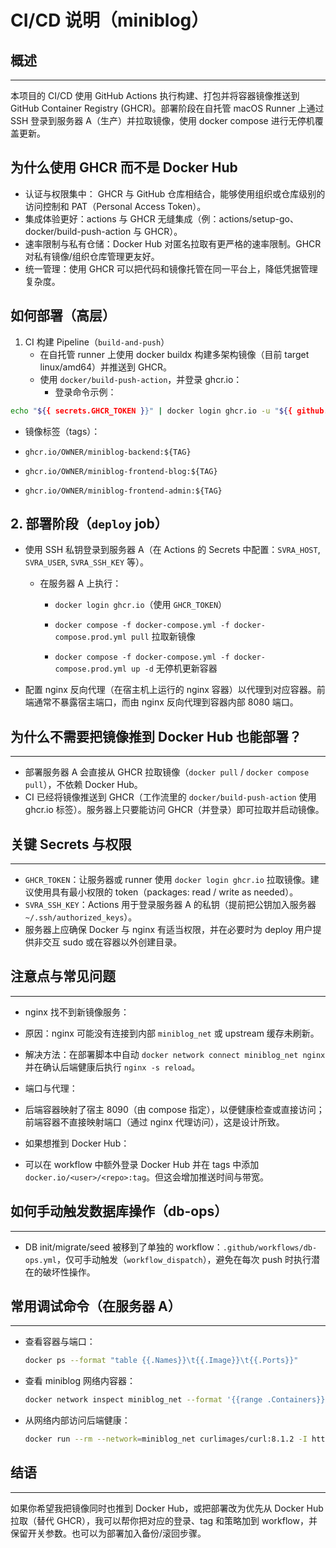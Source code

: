 # CI/CD 说明（miniblog）

## 概述

----
本项目的 CI/CD 使用 GitHub Actions 执行构建、打包并将容器镜像推送到 GitHub Container Registry (GHCR)。部署阶段在自托管 macOS Runner 上通过 SSH 登录到服务器 A（生产）并拉取镜像，使用 docker compose 进行无停机覆盖更新。

## 为什么使用 GHCR 而不是 Docker Hub

- 认证与权限集中： GHCR 与 GitHub 仓库相结合，能够使用组织或仓库级别的访问控制和 PAT（Personal Access Token）。
- 集成体验更好：actions 与 GHCR 无缝集成（例：actions/setup-go、docker/build-push-action 与 GHCR）。
- 速率限制与私有仓储：Docker Hub 对匿名拉取有更严格的速率限制。GHCR 对私有镜像/组织仓库管理更友好。
- 统一管理：使用 GHCR 可以把代码和镜像托管在同一平台上，降低凭据管理复杂度。

## 如何部署（高层）

1. CI 构建 Pipeline（`build-and-push`）
   - 在自托管 runner 上使用 docker buildx 构建多架构镜像（目前 target linux/amd64）并推送到 GHCR。
   - 使用 `docker/build-push-action`，并登录 ghcr.io：
     - 登录命令示例：

  ```bash
  echo "${{ secrets.GHCR_TOKEN }}" | docker login ghcr.io -u "${{ github.repository_owner }}" --password-stdin
  ```

- 镜像标签（tags）：

- `ghcr.io/OWNER/miniblog-backend:${TAG}`

- `ghcr.io/OWNER/miniblog-frontend-blog:${TAG}`

- `ghcr.io/OWNER/miniblog-frontend-admin:${TAG}`

## 2. 部署阶段（`deploy` job）

- 使用 SSH 私钥登录到服务器 A（在 Actions 的 Secrets 中配置：`SVRA_HOST`, `SVRA_USER`, `SVRA_SSH_KEY` 等）。

  - 在服务器 A 上执行：

    - `docker login ghcr.io`（使用 `GHCR_TOKEN`）

    - `docker compose -f docker-compose.yml -f docker-compose.prod.yml pull` 拉取新镜像

    - `docker compose -f docker-compose.yml -f docker-compose.prod.yml up -d` 无停机更新容器

- 配置 nginx 反向代理（在宿主机上运行的 nginx 容器）以代理到对应容器。前端通常不暴露宿主端口，而由 nginx 反向代理到容器内部 8080 端口。

## 为什么不需要把镜像推到 Docker Hub 也能部署？

-----------------------------------

- 部署服务器 A 会直接从 GHCR 拉取镜像（`docker pull` / `docker compose pull`），不依赖 Docker Hub。
- CI 已经将镜像推送到 GHCR（工作流里的 `docker/build-push-action` 使用 ghcr.io 标签）。服务器上只要能访问 GHCR（并登录）即可拉取并启动镜像。

## 关键 Secrets 与权限

------------------

- `GHCR_TOKEN`：让服务器或 runner 使用 `docker login ghcr.io` 拉取镜像。建议使用具有最小权限的 token（packages: read / write as needed）。
- `SVRA_SSH_KEY`：Actions 用于登录服务器 A 的私钥（提前把公钥加入服务器 `~/.ssh/authorized_keys`）。
- 服务器上应确保 Docker 与 nginx 有适当权限，并在必要时为 deploy 用户提供非交互 sudo 或在容器以外创建目录。

## 注意点与常见问题

-----------------

- nginx 找不到新镜像服务：

- 原因：nginx 可能没有连接到内部 `miniblog_net` 或 upstream 缓存未刷新。

- 解决方法：在部署脚本中自动 `docker network connect miniblog_net nginx` 并在确认后端健康后执行 `nginx -s reload`。
- 端口与代理：
- 后端容器映射了宿主 8090（由 compose 指定），以便健康检查或直接访问；前端容器不直接映射端口（通过 nginx 代理访问），这是设计所致。
- 如果想推到 Docker Hub：
- 可以在 workflow 中额外登录 Docker Hub 并在 tags 中添加 `docker.io/<user>/<repo>:tag`。但这会增加推送时间与带宽。

## 如何手动触发数据库操作（db-ops）

---------------------------------

- DB init/migrate/seed 被移到了单独的 workflow：`.github/workflows/db-ops.yml`，仅可手动触发（`workflow_dispatch`），避免在每次 push 时执行潜在的破坏性操作。

## 常用调试命令（在服务器 A）

-------------------------

- 查看容器与端口：

  ```bash
  docker ps --format "table {{.Names}}\t{{.Image}}\t{{.Ports}}"
  ```

- 查看 miniblog 网络内容器：

  ```bash
  docker network inspect miniblog_net --format '{{range .Containers}}{{.Name}} {{end}}' ; echo
  ```

- 从网络内部访问后端健康：

  ```bash
  docker run --rm --network=miniblog_net curlimages/curl:8.1.2 -I http://miniblog-backend:8080/health
  ```

## 结语

----
如果你希望我把镜像同时也推到 Docker Hub，或把部署改为优先从 Docker Hub 拉取（替代 GHCR），我可以帮你把对应的登录、tag 和策略加到 workflow，并保留开关参数。也可以为部署加入备份/滚回步骤。
